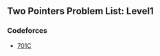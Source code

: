## Two Pointers Problem List: Level1


### Codeforces
- [701C](/problem-solving/amortized_analysis/two_pointers/l1-cf-701C)



